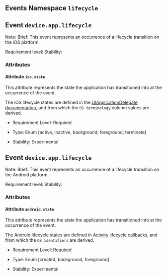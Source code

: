 ## Events Namespace `lifecycle`


## Event `device.app.lifecycle`

Note: 
Brief: This event represents an occurrence of a lifecycle transition on the iOS platform.

Requirement level: 
Stability: 

### Attributes


#### Attribute `ios.state`

This attribute represents the state the application has transitioned into at the occurrence of the event.



The iOS lifecycle states are defined in the [UIApplicationDelegate documentation](https://developer.apple.com/documentation/uikit/uiapplicationdelegate#1656902), and from which the `OS terminology` column values are derived.

- Requirement Level: Required
  
- Type: Enum [active, inactive, background, foreground, terminate]
  
- Stability: Experimental
  
  
  
## Event `device.app.lifecycle`

Note: 
Brief: This event represents an occurrence of a lifecycle transition on the Android platform.

Requirement level: 
Stability: 

### Attributes


#### Attribute `android.state`

This attribute represents the state the application has transitioned into at the occurrence of the event.



The Android lifecycle states are defined in [Activity lifecycle callbacks](https://developer.android.com/guide/components/activities/activity-lifecycle#lc), and from which the `OS identifiers` are derived.

- Requirement Level: Required
  
- Type: Enum [created, background, foreground]
  
- Stability: Experimental
  
  
  